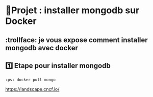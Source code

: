 # :bookmark:Projet : installer mongodb sur Docker 
## :trollface: je vous expose comment installer mongodb avec docker 
1️⃣ Etape pour installer mongodb
--------------------------------
``
:ps: docker pull mongo
``



https://landscape.cncf.io/
